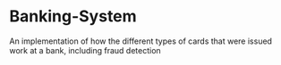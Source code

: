 # Banking-System
An implementation of how the different types of cards that were issued work at a bank, including fraud detection
